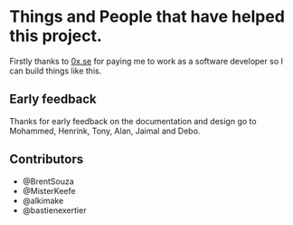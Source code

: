 # Things and People that have helped this project.

Firstly thanks to [0x.se](https://0x.se/) for paying me to work as a software developer so I can build things like this.

## Early feedback
Thanks for early feedback on the documentation and design go to Mohammed, Henrink, Tony, Alan, Jaimal and Debo.

## Contributors
  * @BrentSouza
  * @MisterKeefe
  * @alkimake
  * @bastienexertier
